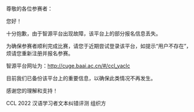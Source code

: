 尊敬的各位参赛者：



您好！

十分抱歉，由于智源平台出现故障，该平台上的部分报名信息丢失。

为确保参赛者顺利完成比赛，请您于近期尝试登录该平台，如提示“用户不存在”，烦请您重新注册并报名参赛。

智源平台网址为：http://cuge.baai.ac.cn/#/ccl_yaclc

目前我们已备份该平台上的重要信息，以确保此类情况不再发生。

感谢您的理解和支持！



CCL 2022 汉语学习者文本纠错评测 组织方
